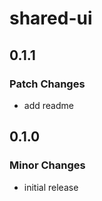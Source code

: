 # shared-ui

## 0.1.1

### Patch Changes

- add readme

## 0.1.0

### Minor Changes

- initial release
